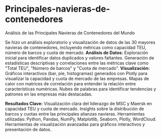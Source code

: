 # Principales-navieras-de-contenedores
Análisis de las Principales Navieras de Contenedores del Mundo

Se hizo un análisis exploratorio y visualización de datos de las 30 mayores navieras de contenedores, incluyendo métricas como capacidad TEU, número de barcos y cuota de mercado.
**Análisis de Datos:**
Exploración inicial para identificar datos duplicados y valores faltantes.
Generación de estadísticas descriptivas y correlaciones entre las métricas clave como "Total TEU", "Número de barcos" y "Cuota de mercado".
**Visualización:**
Gráficos interactivos (bar, pie, histogramas) generados con Plotly para visualizar la capacidad y cuota de mercado de las empresas.
Mapas de calor con matrices de correlación para entender la relación entre características numéricas.
Nubes de palabras para identificar tendencias y patrones en las empresas más destacadas.

**Resultados Clave:**
Visualización clara del liderazgo de MSC y Maersk en capacidad TEU y cuota de mercado.
Insights sobre la distribución de barcos y cuotas entre las principales alianzas navieras.
Herramientas utilizadas: Python, Pandas, NumPy, Matplotlib, Seaborn, Plotly, WordCloud.
Herramientas de visualización avanzadas para gráficos interactivos y presentación de datos.
